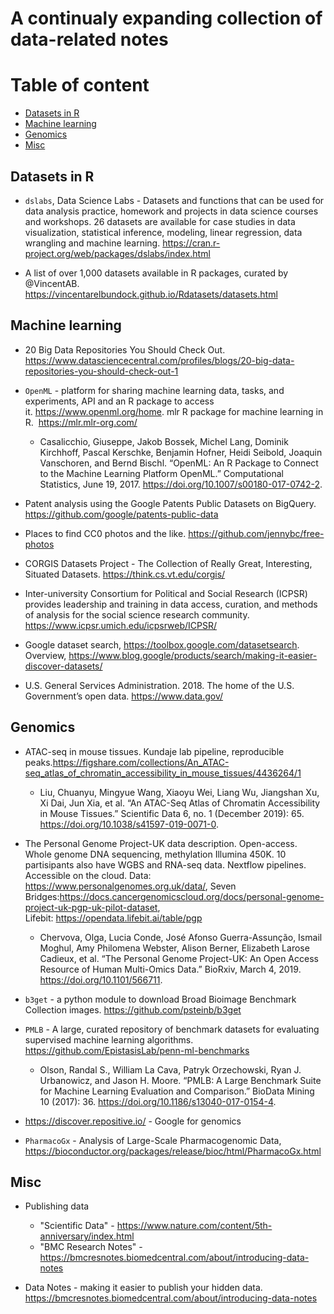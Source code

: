 # A continualy expanding collection of data-related notes

# Table of content

* [Datasets in R](#datasets-in-r)
* [Machine learning](#machine-learning)
* [Genomics](#genomics)
* [Misc](#misc)

## Datasets in R

- `dslabs`, Data Science Labs - Datasets and functions that can be used for data analysis practice, homework and projects in data science courses and workshops. 26 datasets are available for case studies in data visualization, statistical inference, modeling, linear regression, data wrangling and machine learning. https://cran.r-project.org/web/packages/dslabs/index.html

- A list of over 1,000 datasets available in R packages, curated by @VincentAB. https://vincentarelbundock.github.io/Rdatasets/datasets.html


## Machine learning

- 20 Big Data Repositories You Should Check Out. https://www.datasciencecentral.com/profiles/blogs/20-big-data-repositories-you-should-check-out-1

- `OpenML` - platform for sharing machine learning data, tasks, and experiments, API and an R package to access it. https://www.openml.org/home. mlr R package for machine learning in R.  https://mlr.mlr-org.com/
    - Casalicchio, Giuseppe, Jakob Bossek, Michel Lang, Dominik Kirchhoff, Pascal Kerschke, Benjamin Hofner, Heidi Seibold, Joaquin Vanschoren, and Bernd Bischl. “OpenML: An R Package to Connect to the Machine Learning Platform OpenML.” Computational Statistics, June 19, 2017. https://doi.org/10.1007/s00180-017-0742-2.

- Patent analysis using the Google Patents Public Datasets on BigQuery. https://github.com/google/patents-public-data

- Places to find CC0 photos and the like. https://github.com/jennybc/free-photos

- CORGIS Datasets Project - The Collection of Really Great, Interesting, Situated Datasets. https://think.cs.vt.edu/corgis/

-  Inter-university Consortium for Political and Social Research (ICPSR) provides leadership and training in data access, curation, and methods of analysis for the social science research community. https://www.icpsr.umich.edu/icpsrweb/ICPSR/

- Google dataset search, https://toolbox.google.com/datasetsearch. Overview, https://www.blog.google/products/search/making-it-easier-discover-datasets/

- U.S. General Services Administration. 2018. The home of the U.S. Government’s open data. https://www.data.gov/

## Genomics

- ATAC-seq in mouse tissues. Kundaje lab pipeline, reproducible peaks.https://figshare.com/collections/An_ATAC-seq_atlas_of_chromatin_accessibility_in_mouse_tissues/4436264/1
    - Liu, Chuanyu, Mingyue Wang, Xiaoyu Wei, Liang Wu, Jiangshan Xu, Xi Dai, Jun Xia, et al. “An ATAC-Seq Atlas of Chromatin Accessibility in Mouse Tissues.” Scientific Data 6, no. 1 (December 2019): 65. https://doi.org/10.1038/s41597-019-0071-0.

- The Personal Genome Project-UK data description. Open-access. Whole genome DNA sequencing, methylation Illumina 450K. 10 partisipants also have WGBS and RNA-seq data. Nextflow pipelines. Accessible on the cloud. Data: https://www.personalgenomes.org.uk/data/, Seven Bridges:https://docs.cancergenomicscloud.org/docs/personal-genome-project-uk-pgp-uk-pilot-dataset, Lifebit: https://opendata.lifebit.ai/table/pgp
    - Chervova, Olga, Lucia Conde, José Afonso Guerra-Assunção, Ismail Moghul, Amy Philomena Webster, Alison Berner, Elizabeth Larose Cadieux, et al. “The Personal Genome Project-UK: An Open Access Resource of Human Multi-Omics Data.” BioRxiv, March 4, 2019. https://doi.org/10.1101/566711.

- `b3get` - a python module to download Broad Bioimage Benchmark Collection images. https://github.com/psteinb/b3get

- `PMLB` - A large, curated repository of benchmark datasets for evaluating supervised machine learning algorithms. https://github.com/EpistasisLab/penn-ml-benchmarks
   - Olson, Randal S., William La Cava, Patryk Orzechowski, Ryan J. Urbanowicz, and Jason H. Moore. “PMLB: A Large Benchmark Suite for Machine Learning Evaluation and Comparison.” BioData Mining 10 (2017): 36. https://doi.org/10.1186/s13040-017-0154-4.

- https://discover.repositive.io/ - Google for genomics

- `PharmacoGx` - Analysis of Large-Scale Pharmacogenomic Data, https://bioconductor.org/packages/release/bioc/html/PharmacoGx.html


## Misc

- Publishing data
    - "Scientific Data" - https://www.nature.com/content/5th-anniversary/index.html
    - "BMC Research Notes" - https://bmcresnotes.biomedcentral.com/about/introducing-data-notes

- Data Notes - making it easier to publish your hidden data. https://bmcresnotes.biomedcentral.com/about/introducing-data-notes
